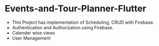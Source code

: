 # Events-and-Tour-Planner-Flutter
- This Project has implementation of Scheduling, CRUD with Firebase.
- Authentication and Authorization using Firebase.
- Calender wise views
- User Management
